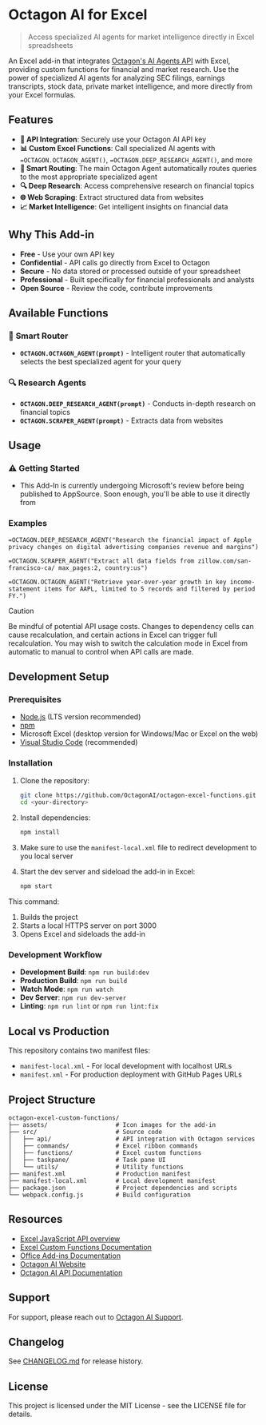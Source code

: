 # Octagon AI for Excel

> Access specialized AI agents for market intelligence directly in Excel spreadsheets

An Excel add-in that integrates [Octagon's AI Agents API](https://docs.octagonagents.com/) with Excel, providing custom functions for financial and market research. Use the power of specialized AI agents for analyzing SEC filings, earnings transcripts, stock data, private market intelligence, and more directly from your Excel formulas.

## Features

- **🔑 API Integration**: Securely use your Octagon AI API key
- **📊 Custom Excel Functions**: Call specialized AI agents with `=OCTAGON.OCTAGON_AGENT()`, `=OCTAGON.DEEP_RESEARCH_AGENT()`, and more
- **🔄 Smart Routing**: The main Octagon Agent automatically routes queries to the most appropriate specialized agent
- **🔍 Deep Research**: Access comprehensive research on financial topics
- **🌐 Web Scraping**: Extract structured data from websites
- **📈 Market Intelligence**: Get intelligent insights on financial data

## Why This Add-in

- **Free** - Use your own API key
- **Confidential** - API calls go directly from Excel to Octagon
- **Secure** - No data stored or processed outside of your spreadsheet
- **Professional** - Built specifically for financial professionals and analysts
- **Open Source** - Review the code, contribute improvements

## Available Functions

### 🔄 **Smart Router**

- **`OCTAGON.OCTAGON_AGENT(prompt)`** - Intelligent router that automatically selects the best specialized agent for your query

### 🔍 **Research Agents**

- **`OCTAGON.DEEP_RESEARCH_AGENT(prompt)`** - Conducts in-depth research on financial topics
- **`OCTAGON.SCRAPER_AGENT(prompt)`** - Extracts data from websites

## Usage

### ⚠️ Getting Started

- This Add-In is currently undergoing Microsoft's review before being published to AppSource. Soon enough, you'll be able to use it directly from 

### Examples

```
=OCTAGON.DEEP_RESEARCH_AGENT("Research the financial impact of Apple privacy changes on digital advertising companies revenue and margins")

=OCTAGON.SCRAPER_AGENT("Extract all data fields from zillow.com/san-francisco-ca/ max_pages:2, country:us")

=OCTAGON.OCTAGON_AGENT("Retrieve year-over-year growth in key income-statement items for AAPL, limited to 5 records and filtered by period FY.")
```

<!-- prettier-ignore -->
> [!CAUTION]
> Be mindful of potential API usage costs. Changes to dependency cells can cause recalculation, and certain actions in Excel can trigger full recalculation. You may wish to switch the calculation mode in Excel from automatic to manual to control when API calls are made.

## Development Setup

### Prerequisites

- [Node.js](https://nodejs.org) (LTS version recommended)
- [npm](https://www.npmjs.com/)
- Microsoft Excel (desktop version for Windows/Mac or Excel on the web)
- [Visual Studio Code](https://code.visualstudio.com/) (recommended)

### Installation

1. Clone the repository:
   ```bash
   git clone https://github.com/OctagonAI/octagon-excel-functions.git
   cd <your-directory>
   ```

2. Install dependencies:
   ```bash
   npm install
   ```
3. Make sure to use the `manifest-local.xml` file to redirect development to you local server

4. Start the dev server and sideload the add-in in Excel:
   ```bash
   npm start
   ```

This command:
1. Builds the project
2. Starts a local HTTPS server on port 3000
3. Opens Excel and sideloads the add-in

### Development Workflow

- **Development Build**: `npm run build:dev`
- **Production Build**: `npm run build`
- **Watch Mode**: `npm run watch`
- **Dev Server**: `npm run dev-server`
- **Linting**: `npm run lint` or `npm run lint:fix`

## Local vs Production

This repository contains two manifest files:
- `manifest-local.xml` - For local development with localhost URLs
- `manifest.xml` - For production deployment with GitHub Pages URLs

## Project Structure

```
octagon-excel-custom-functions/
├── assets/                   # Icon images for the add-in
├── src/                      # Source code
│   ├── api/                  # API integration with Octagon services
│   ├── commands/             # Excel ribbon commands
│   ├── functions/            # Excel custom functions
│   ├── taskpane/             # Task pane UI
│   └── utils/                # Utility functions
├── manifest.xml              # Production manifest
├── manifest-local.xml        # Local development manifest
├── package.json              # Project dependencies and scripts
└── webpack.config.js         # Build configuration
```

## Resources

- [Excel JavaScript API overview](https://learn.microsoft.com/en-us/office/dev/add-ins/excel/excel-add-ins-overview)
- [Excel Custom Functions Documentation](https://learn.microsoft.com/en-us/office/dev/add-ins/excel/custom-functions-overview)
- [Office Add-ins Documentation](https://learn.microsoft.com/en-us/office/dev/add-ins/)
- [Octagon AI Website](https://www.octagonai.co/)
- [Octagon AI API Documentation](https://docs.octagonagents.com/)

## Support

For support, please reach out to [Octagon AI Support](https://www.octagonai.co/).

## Changelog

See [CHANGELOG.md](CHANGELOG.md) for release history.

## License

This project is licensed under the MIT License - see the LICENSE file for details.
